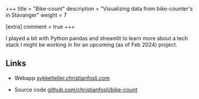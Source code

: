 +++
title = "Bike-count"
description = "Visualizing data from bike-counter's in Stavanger"
weight = 7

[extra]
comment = true
+++

I played a bit with Python pandas and streamlit to learn more about a tech stack I might be working in for an upcoming (as of Feb 2024) project.

## Links

* Webapp [sykkelteller.christianfosli.com](https://sykkelteller.christianfosli.com)

* Source code [github.com/christianfosli/bike-count](https://github.com/christianfosli/bike-count)
